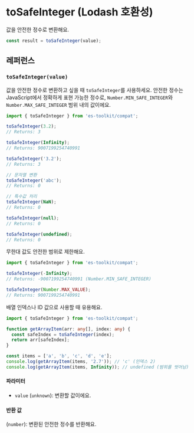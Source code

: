 # toSafeInteger (Lodash 호환성)

값을 안전한 정수로 변환해요.

```typescript
const result = toSafeInteger(value);
```

## 레퍼런스

### `toSafeInteger(value)`

값을 안전한 정수로 변환하고 싶을 때 `toSafeInteger`를 사용하세요. 안전한 정수는 JavaScript에서 정확하게 표현 가능한 정수로, `Number.MIN_SAFE_INTEGER`와 `Number.MAX_SAFE_INTEGER` 범위 내의 값이에요.

```typescript
import { toSafeInteger } from 'es-toolkit/compat';

toSafeInteger(3.2);
// Returns: 3

toSafeInteger(Infinity);
// Returns: 9007199254740991

toSafeInteger('3.2');
// Returns: 3

// 문자열 변환
toSafeInteger('abc');
// Returns: 0

// 특수값 처리
toSafeInteger(NaN);
// Returns: 0

toSafeInteger(null);
// Returns: 0

toSafeInteger(undefined);
// Returns: 0
```

무한대 값도 안전한 범위로 제한해요.

```typescript
import { toSafeInteger } from 'es-toolkit/compat';

toSafeInteger(-Infinity);
// Returns: -9007199254740991 (Number.MIN_SAFE_INTEGER)

toSafeInteger(Number.MAX_VALUE);
// Returns: 9007199254740991
```

배열 인덱스나 ID 값으로 사용할 때 유용해요.

```typescript
import { toSafeInteger } from 'es-toolkit/compat';

function getArrayItem(arr: any[], index: any) {
  const safeIndex = toSafeInteger(index);
  return arr[safeIndex];
}

const items = ['a', 'b', 'c', 'd', 'e'];
console.log(getArrayItem(items, '2.7')); // 'c' (인덱스 2)
console.log(getArrayItem(items, Infinity)); // undefined (범위를 벗어남)
```

#### 파라미터

- `value` (`unknown`): 변환할 값이에요.

#### 반환 값

(`number`): 변환된 안전한 정수를 반환해요.

